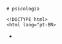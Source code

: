     # psicologia

    <!DOCTYPE html>
    <html lang="pt-BR>
<head>
<content="width=device-width,initial-scale=1,0">
<title> psicologia-[Porque devemos procurar a psicologia]</title><link rel="stylesheet" href="estilo.css"></head>
</body>
<header>
<nav>
<ul>
<li><a href="# A psicologia é uma ciencia que estuda o comportamento humano, os processos mentais e as emocoes>\a><li>
<li><a href="#servicos<